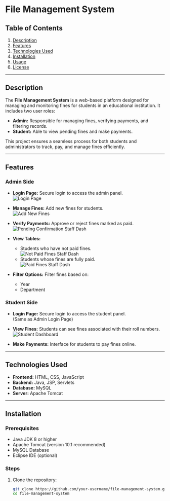 # File Management System

## Table of Contents
1. [Description](#description)
2. [Features](#features)
3. [Technologies Used](#technologies-used)
4. [Installation](#installation)
5. [Usage](#usage)
6. [License](#license)

---

## Description
The **File Management System** is a web-based platform designed for managing and monitoring fines for students in an educational institution. It includes two user roles:
- **Admin:** Responsible for managing fines, verifying payments, and filtering records.
- **Student:** Able to view pending fines and make payments.

This project ensures a seamless process for both students and administrators to track, pay, and manage fines efficiently.

---

## Features

### Admin Side
- **Login Page:** Secure login to access the admin panel.  
  ![Login Page](Images/login-page.png)

- **Manage Fines:** Add new fines for students.  
  ![Add New Fines](Images/Add-new-Fines-Staff-Dash.png)

- **Verify Payments:** Approve or reject fines marked as paid.  
  ![Pending Confirmation Staff Dash](Images/Pending-Confirmation-Staff-Dash.png)

- **View Tables:**
  - Students who have not paid fines.  
    ![Not Paid Fines Staff Dash](Images/Not-Paid-Fines-Staff-Dash.png)
  - Students whose fines are fully paid.  
    ![Paid Fines Staff Dash](Images/Paid-Fines-Staff-Dash.png)

- **Filter Options:** Filter fines based on:
  - Year
  - Department

### Student Side
- **Login Page:** Secure login to access the student panel.  
  (Same as Admin Login Page)

- **View Fines:** Students can see fines associated with their roll numbers.  
  ![Student Dashboard](Images/Student-Dashboard.png)

- **Make Payments:** Interface for students to pay fines online.

---

## Technologies Used
- **Frontend:** HTML, CSS, JavaScript
- **Backend:** Java, JSP, Servlets
- **Database:** MySQL
- **Server:** Apache Tomcat

---

## Installation

### Prerequisites
- Java JDK 8 or higher
- Apache Tomcat (version 10.1 recommended)
- MySQL Database
- Eclipse IDE (optional)

### Steps
1. Clone the repository:
   ```bash
   git clone https://github.com/your-username/file-management-system.git
   cd file-management-system

